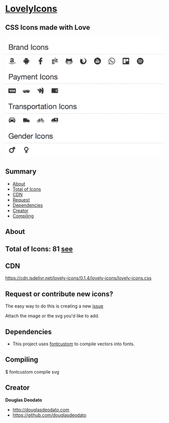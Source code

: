 # [LovelyIcons](http://www.douglasdeodato.com/lovelyicons)

## CSS Icons made with Love

![some icons](images/lovely-icons.png)


## Summary

- [About](#about)
- [Total of Icons](#totaloficons)
- [CDN](#cdn)
- [Request](#request)
- [Dependencies](#dependencies)
- [Creator](#creator)
- [Compiling](#compiling)


## About


## Total of Icons: 81 [see](icons.md)


## CDN
https://cdn.jsdelivr.net/lovely-icons/0.1.4/lovely-icons/lovely-icons.css


## Request or contribute new icons?

The easy way to do this is creating a new [issue](https://github.com/douglasdeodato/lovely-icons/issues/new?title=Icon%20Request:%20li-)

Attach the image or the svg you'd like to add.


## Dependencies ##
* This project uses [fontcustom](https://github.com/FontCustom/fontcustom) to compile vectors into fonts.


## Compiling

$ fontcustom compile svg


## Creator

**Douglas Deodato**

- <http://douglasdeodato.com>
- <https://github.com/douglasdeodato>
